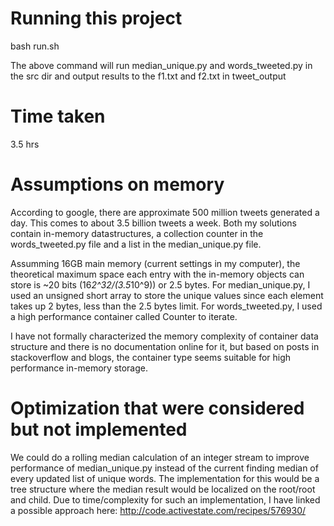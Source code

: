 # Running this project
bash run.sh

The above command will run median_unique.py and words_tweeted.py in the src dir and output results to the f1.txt and f2.txt in tweet_output

# Time taken
3.5 hrs

# Assumptions on memory
According to google, there are approximate 500 million tweets generated a day. This comes to about 3.5 billion tweets a week. Both my solutions 
contain in-memory datastructures, a collection counter in the words_tweeted.py file and a list in the median_unique.py file. 

Assumming 16GB main memory (current settings in my computer), the theoretical maximum space each entry with the in-memory objects can store is
~20 bits (16*2^32/(3.5*10^9)) or 2.5 bytes. For median_unique.py, I used an unsigned short array to store the unique values since each element
takes up 2 bytes, less than the 2.5 bytes limit. For words_tweeted.py, I used a high performance container called Counter to iterate. 

I have not formally characterized the memory complexity of container data structure and there is no documentation online for it, but based on
posts in stackoverflow and blogs, the container type seems suitable for high performance in-memory storage.

# Optimization that were considered but not implemented
We could do a rolling median calculation of an integer stream to improve performance of median_unique.py instead of the current finding median
of every updated list of unique words. The implementation for this would be a tree structure where the median result would be localized on
the root/root and child. Due to time/complexity for such an implementation, I have linked a possible approach here: http://code.activestate.com/recipes/576930/

